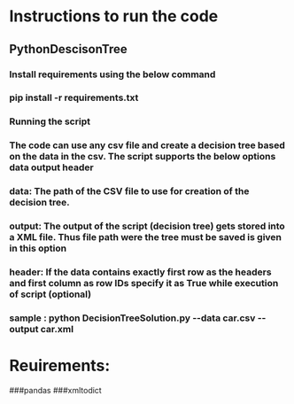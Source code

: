 # Instructions to run the code

## PythonDescisonTree
### Install requirements using the below command

### pip install -r requirements.txt

### Running the script
### The code can use any csv file and create a decision tree based on the data in the csv. The script supports the below options data output header

### data: The path of the CSV file to use for creation of the decision tree.
### output: The output of the script (decision tree) gets stored into a XML file. Thus file path were the tree must be saved is given in this option
### header: If the data contains exactly first row as the headers and first column as row IDs specify it as True while execution of script (optional)


### sample : python DecisionTreeSolution.py --data car.csv --output car.xml


# Reuirements:
###pandas
###xmltodict
